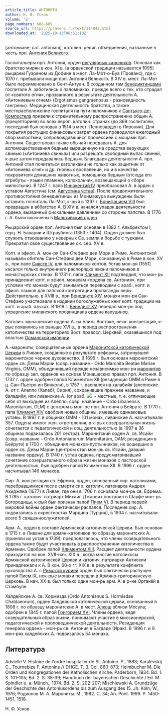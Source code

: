 ```yaml
---
article_title: АНТОНИТЫ
author: Н. Ф. Усков
volume: '2'
page_numbers: 688-689
source_url: https://pravenc.ru/text/114042.html
downloaded_at: '2025-10-13T08:51:18Z'
---
```


[aнтониане; лат. antoniani], католич. религ. объединения, названные в честь прп. [Антония Великого](<https://pravenc.ru/text/Антоний Великий.html>).

Госпитальеры прп. Антония, орден [регулярных каноников](<https://pravenc.ru/text/Регулярные каноники.html>). Основан как братство мирян в кон. XI в. (в орденской традиции называется 1095) рыцарем Гуэреном из Дофине в мест. Ла-Мот-о-Буа (Прованс), где с 1070 г. пребывали мощи прп. Антония Великого. В XIV в. мест. Ла-Мот было переименовано в Сент-Антуан. В созданном там [бенедиктинцами](https://pravenc.ru/text/бенедиктинцами.html) госпитале А. заботились о паломниках, прежде всего о тех, кто страдал от «святого огня», прозванного в результате деятельности А. «Антониевым огнем» (Ergotismus gangraenosus - разновидность гангрены). Медицинская деятельность братства, а также месторасположение госпиталя на пути паломников к [Сантьяго-де-Компостела](https://pravenc.ru/text/Сантьяго-де-Компостела.html) привели к стремительному распространению общин А. (прецепториев) во всех европ. католич. странах (до 369 госпиталей, последний был основан в 1514 в мест. Ленневарден в Ливонии). Для покрытия растущих финансовых затрат ордена проводился ежегодный сбор милостыни, сопровождавшийся процессией с мощами прп. Антония. Существовал также обычай передавать А. для вспомоществования бедным выращенную на средства верующих свинью («Антониева свинья») или разрешать свободный выпас свиней, к-рые затем передавались бедным. Благодаря деятельности А. прп. Антоний стал почитаться католиками не только как защитник от «Антониева огня» и др. гнойных воспалений, но и в качестве покровителя домашних животных, помощника бедным (отсюда его атрибуты - языки пламени, колокольчик, возвещающий о сборе милостыни). В 1247 г. папа [Иннокентий IV](<https://pravenc.ru/text/Иннокентий IV.html>) преобразовал А. в орден с уставом Августина (см. [Августина устав](<https://pravenc.ru/text/Августина устав.html>)). После продолжительного противостояния бенедиктинцы из Монмажура вынуждены были оставить госпиталь Ла-Мот, к-рый в 1297 г. [Бонифацием VIII](<https://pravenc.ru/text/Бонифацием VIII.html>) был превращен в аббатство А. В XIV в. начался упадок деятельности ордена, вызванный фискальным давлением со стороны папства. В 1776 г. А. были включены в [Мальтийский орден](<https://pravenc.ru/text/Мальтийский орден.html>).

Рыцарский орден прп. Антония был основан в 1382 г. Альбрехтом I, герц. Н. Баварии и Штраубинга (1353 - 1404). Орден должен был служить отвоеванию у неверных Св. земли и борьбе с турками. Прекратил свое существование ок. сер. XV в.

Копт. и эфиоп. А. мон-ря Сан-Стефано деи Мори в Риме. Антонитской называли обитель Сан-Стефано деи Мори, основанную в Риме в кон. XV в., при папе [Сиксте IV](<https://pravenc.ru/text/Сикст IV.html>), для паломников-коптов. Устав мон-ря (1551) касался только внутреннего распорядка жизни паломников в монастырских стенах. В 1731 г. папа [Климент XII](<https://pravenc.ru/text/Климент XII.html>) подтвердил, что мон-рь принадлежит копт. и эфиоп. монахам «ордена св. Антония», при условии что монахи будут заниматься переводами с араб., копт. и эфиоп. языков для папской конгрегации пропаганды веры. Действительно, в XVIII в., при [Бенедикте XIV](<https://pravenc.ru/text/Бенедикте XIV.html>), монахи мон-ря Сан-Стефано участвовали в издании богослужебных книг копт. традиции на копт. и араб. языках. В 1919 г. [Бенедикт XV](<https://pravenc.ru/text/Бенедикт XV.html>) передал мон-рь под управление миланского провинциала ордена [капуцинов](https://pravenc.ru/text/Капуцины.html).

Католич. монашеские ордена А. на Ближ. Востоке, неск. конгрегаций, к-рые появились не раньше XVI в., в период распространения католичества на территориях Вост. правосл. Церквей, оказавшихся под властью [Османской империи](<https://pravenc.ru/text/Османская империя.html>).

А.-марониты, созерцательные ордена [Маронитской католической Церкви](<https://pravenc.ru/text/Маронитская католическая Церковь.html>) в Ливане, созданные в результате реформы, затронувшей маронитское черное духовенство. В 1695 г. был основан маронитский орден св. Девы Марии (совр. название - Ordo Maronita Beatae Mariae Virginis, OMM), объединивший прежде независимые мон-ри [маронитов](https://pravenc.ru/text/маронитов.html) по образцу зап. орденов на основе Монашеских правил прп. Антония. В 1732 г. орден одобрен папой Климентом XII (резиденция OMM в Риме в ц. Сан-Пьетро ин Винколи), в 1757 г. распался на халабийя (алеппские А. от г. Алеппо (Халеб), Сирия), сохранившие прежнее название, и баладийя, или ливанские А. (от араб. ![](https://pravenc.ru/char/26272/xd4fxbcI/image.png)  - местные, т. е. отличающие себя от выходцев из Алеппо; совр. название - Ordo Libanensis Maronitarum, OLM) с центром в мон-ре прп. Антония в Бейруте. В 1770 г. папа [Климент XIV](<https://pravenc.ru/text/Климент XIV.html>) одобрил новые общины, имевшие одинаковые уставы. В 1997 г. в общинах OMM - 101 монах, ливанские А. насчитывали 357. Ордена имеют жен. ответвления, в к-рых созерцательная жизнь сочетается с педагогической и соц. деятельностью (в 1997 в 36 общинах подвизалась 201 сестра). Маронитский орден А. св. Исайи (совр. название - Ordo Antonianorum Maronitarum, OAM; резиденция в Бейруте) в 1700 г. объединил монахов-пустынников, не вошедших в орден св. Девы Марии (центром стал мон-рь св. Исайи, давший название ордену). В 1740 г. устав ордена, предусматривавший сочетание созерцательного образа жизни монахов с пасторской деятельностью, был одобрен папой Климентом XII. В 1996 г. орден насчитывал 146 монахов.

Сир. А. конгрегации св. Ефрема, орден, основанный cир. католиками, перебравшимися после смерти сир. католич. патриарха Андрея Ахиджяна (1677) в Ливан, где они в 1706 г. основали мон-рь св. Ефрема. В 1785 г. католич. патриарх Михаил Джарвих построил в Шарфе мон-рь Богородицы, к-рый был признан папой [Пием VI](<https://pravenc.ru/text/Пий VI.html>). В период первой мировой войны орден фактически распался. Последние сир. А. подвизались в окрестностях Мардина (Турция), в 1934 г. насчитывали всего 5 священнослужителей.

Арм. А., орден в составе Армянской католической Церкви. Был основан в 1715 г. в Ливане для армян-католиков по образцу маронитских А. (приняли их устав в 1739); предполагалось, что члены созерцательного ордена также будут участвовать в распространении католичества в Армении. Одобрен папой [Климентом XIII](<https://pravenc.ru/text/Климентом XIII.html>). Расцвет деятельности ордена приходится на кон. XVII-нач. XIX в., когда многие католикосы Армянской католической Церкви и католич. патриархи Антиохии принадлежали к А. В кон. 60-х гг. XIX в. в результате конфликта руководства А. с [Римской курией](<https://pravenc.ru/text/Римской курией.html>) орден был фактически распущен папой [Пием IX](<https://pravenc.ru/text/Пий IX.html>), нек-рые монахи перешли в Армяно-григорианскую Церковь. В нач. XX в. был только один мон-рь арм. А. в р-не Ортакёй в Стамбуле.

Халдейские А. св. Хормизда (Ordo Antonianus S. Hormisdae Chaldaeorum), орден Халдейской католической церкви, основанный в 1808 г. по образцу маронитских А. в мест. [Алкош](https://pravenc.ru/text/Алкош.html) вблизи Мосула; одобрен в 1845 г. папой [Григорием XVI](<https://pravenc.ru/text/Григорием XVI.html>). Члены ордена, ведя созерцательный образ жизни, принимают участие в миссионерской, педагогической и проповеднической деятельности. Резиденция генерала ордена - мон-рь св. Антония в Багдаде (Ирак). В 1996 г. в 9 мон-рях халдейских А. подвизалось 54 монаха.

## Литература

Advielle V. Histoire de l'ordre hospitalier de St. Antoine. P., 1883; Karalevskij C., Tournebize F. Antonins // DHGE. T. 3. Col. 860-873; Heimbucher M. Die Orden und Kongregationen der Katholischen Kirche. Paderborn, 1934. Bd. 1. S. 101-105; Bd. 2. S. 38-39; Handbuch der bayerischen Geschichte / Ed. M. Spindler u. a. Münch., 1974. Bd. 2. S. 202-207; Mischlewski A. Grundzüge der Geschichte des Antoniusordens bis zum Ausgang des 15. Jh. Köln; W., 1976; Родионов М. А. Марониты. М., 1982. С. 34; An. Pont. 1999. P. 1450-1451, 1518.

Н. Ф. Усков
